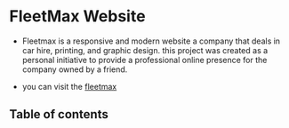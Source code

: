 # FleetMax Website

- Fleetmax is a responsive and modern website a company that deals in
  car hire, printing, and graphic design. this project was created as a personal initiative to provide a professional online presence for the company owned by a friend.

- you can visit the [fleetmax](https://fleetmax.ug)

## Table of contents
